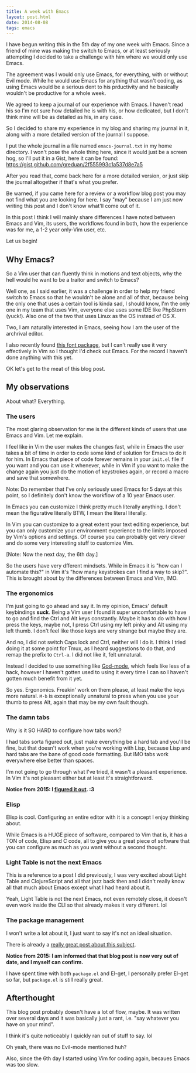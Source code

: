 ```yaml
---
title: A week with Emacs
layout: post.html
date: 2014-08-08
tags: emacs
---
```


I have begun writing this in the 5th day of my one week with Emacs.  Since a
friend of mine was making the switch to Emacs, or at least seriously attempting
I decided to take a challenge with him where we would only use Emacs.

The agreement was I would only use Emacs, for everything, with or without Evil
mode.  While he would use Emacs for anything that wasn't coding, as using Emacs
would be a serious dent to his prductivity and he basically wouldn't be
productive for a whole week.

We agreed to keep a journal of our experience with Emacs.  I haven't read his so
I'm not sure how detailed he is with his, or how dedicated, but I don't think
mine will be as detailed as his, in any case.

So I decided to share my experience in my blog and sharing my journal in it,
along with a more detailed version of the journal I suppose.

I put the whole journal in a file named `emacs-journal.txt` in my home
directory.  I won't pose the whole thing here, since it would just be a screen
hog, so I'll put it in a Gist, here it can be found:
<https://gist.github.com/greduan/2f555993c1a537d8e7a5>

After you read that, come back here for a more detailed version, or just skip
the journal altogether if that's what you prefer.

Be warned, if you came here for a review or a workflow blog post you may not
find what you are looking for here.  I say "may" because I am just now writing
this post and I don't know what'll come out of it.

In this post I think I will mainly share differences I have noted between
Emacs and Vim, its users, the workflows found in both, how the experience was
for me, a 1-2 year only-Vim user, etc.

Let us begin!

## Why Emacs?

So a Vim user that can fluently think in motions and text objects, why the hell
would he want to be a traitor and switch to Emacs?

Well one, as I said earlier, it was a challenge in order to help my friend
switch to Emacs so that he wouldn't be alone and all of that, because being
the only one that uses a certain tool is kinda sad, I should know, I'm the only
one in my team that uses Vim, everyone else uses some IDE like PhpStorm (yuck!).
Also one of the two that uses Linux as the OS instead of OS X.

Two, I am naturally interested in Emacs, seeing how I am the user of the
archrival editor.

I also recently found [this font package][fp], but I can't really use it very
effectively in Vim so I thought I'd check out Emacs.  For the record I haven't
done anything with this yet.

[fp]: http://input.fontbureau.com/

OK let's get to the meat of this blog post.

## My observations

About what?  Everything.

### The users

The most glaring observation for me is the different kinds of users that use
Emacs and Vim.  Let me explain.

I feel like in Vim the user makes the changes fast, while in Emacs the user
takes a bit of time in order to code some kind of solution for Emacs to do it
for him.  In Emacs that piece of code forever remains in your `init.el` file
if you want and you can use it whenever, while in Vim if you want to make the
change again you just do the motion of keystrokes again, or record a macro and
save that somewhere.

Note: Do remember that I've only seriously used Emacs for 5 days at this point,
so I definitely don't know the workflow of a 10 year Emacs user.

In Emacs you can customize I think pretty much literally anything.  I don't mean
the figurative literally BTW, I mean the literal literally.

In Vim you can customize to a great extent your text editing experience, but you
can only customize your environment experience to the limits imposed by Vim's
options and settings.  Of course you can probably get very clever and do some
very interesting stuff to customize Vim.

[Note: Now the next day, the 6th day.]

So the users have very dfferent mindsets.  While in Emacs it is "how can I
automate this?" in Vim it's "how many keystrokes can I find a way to skip?".
This is brought about by the differences between Emacs and Vim, IMO.

### The ergonomics

I'm just going to go ahead and say it.  In my opinion, Emacs' default
keybindings **suck**.  Being a Vim user I found it super uncomfortable to have
to go and find the Ctrl and Alt keys constantly.  Maybe it has to do with how I
press the keys, maybe not, I press Ctrl using my left pinky and Alt using my
left thumb.  I don't feel like those keys are very strange but maybe they are.

And no, I did not switch Caps lock and Ctrl, neither will I do it.  I think I
tried doing it at some point for Tmux, as I heard suggestions to do that, and
remap the prefix to `Ctrl-a`.  I did not like it, felt unnatural.

Instead I decided to use something like [God-mode][g], which feels like less of
a hack, however I haven't gotten used to using it every time I can so I haven't
gotten much benefit from it yet.

[g]: https://github.com/chrisdone/god-mode

So yes.  Ergonomics.  Freakin' work on them please, at least make the keys more
natural.  `M-b` is exceptionally unnatural to press when you use your thumb to
press Alt, again that may be my own fault though.

### The damn tabs

Why is it SO HARD to configure how tabs work?

I had tabs sorta figured out, just make everything be a hard tab and you'll be
fine, but that doesn't work when you're working with Lisp, because Lisp and
hard tabs are the bane of good code formatting.  But IMO tabs work everywhere
else better than spaces.

I'm not going to go through what I've tried, it wasn't a pleasant experience.
In Vim it's not pleasant either but at least it's straightforward.

**Notice from 2015: I [figured it out][bp]. :3**

[bp]: http://blog.greduan.com/2015-04-29-iahie.html

### Elisp

Elisp is cool.  Configuring an entire editor with it is a concept I enjoy
thinking about.

While Emacs is a HUGE piece of software, compared to Vim that is, it has a TON
of code, Elisp and C code, all to give you a great piece of software that you
can configure as much as you want without a second thought.

### Light Table is not the next Emacs

This is a reference to a post I did previously, I was very excited about Light
Table and ClojureScript and all that jazz back then and I didn't really know all
that much about Emacs except what I had heard about it.

Yeah, Light Table is not the next Emacs, not even remotely close, it doesn't
even work inside the CLI so that already makes it very different. lol

### The package management

I won't write a lot about it, I just want to say it's not an ideal situation.

There is already a [really great post about this subject][pm].

[pm]: http://batsov.com/articles/2012/02/19/package-management-in-emacs-the-good-the-bad-and-the-ugly/

**Notice from 2015: I am informed that that blog post is now very out of date,
and I myself can confirm.**

I have spent time with both `package.el` and El-get, I personally prefer
El-get so far, but `package.el` is still really great.

## Afterthought

This blog post probably doesn't have a lot of flow, maybe.  It was written over
several days and it was basically just a rant, i.e. "say whatever you have on
your mind".

I think it's quite noticeably I quickly ran out of stuff to say. lol

Oh yeah, there was no Evil-mode mentioned huh?

Also, since the 6th day I started using Vim for coding again, becaues Emacs was
too slow.
